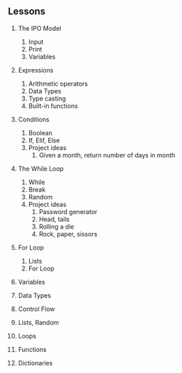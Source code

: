 ## Lessons

1. The IPO Model
	1. Input
	2. Print
	3. Variables
2. Expressions
	1. Arithmetic operators
	2. Data Types
	3. Type casting
	4. Built-in functions
3. Conditions
	1. Boolean
	2. If, Elif, Else
	3. Project ideas
		1. Given a month, return number of days in month
4. The While Loop
	1. While
	2. Break
	3. Random
	4. Project ideas
		1. Password generator
		2. Head, tails
		3. Rolling a die
		4. Rock, paper, sissors
5. For Loop
	1. Lists
	2. For Loop

6. Variables
7. Data Types
8. Control Flow
9. Lists, Random
10. Loops
11. Functions
12. Dictionaries